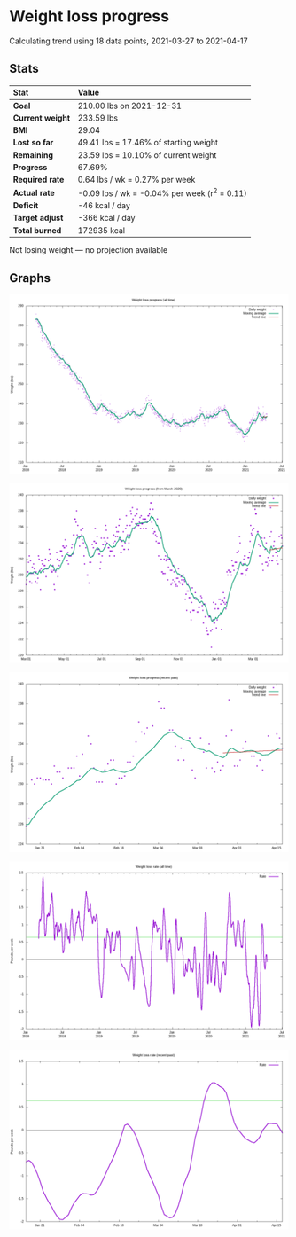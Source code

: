 # Weight loss progress

Calculating trend using 18 data points, 2021-03-27 to 2021-04-17

## Stats

Stat|Value
:-|:-
**Goal**|210.00 lbs on 2021-12-31
**Current weight**|233.59 lbs
**BMI**|29.04
**Lost so far**|49.41 lbs = 17.46% of starting weight
**Remaining**|23.59 lbs = 10.10% of current  weight
**Progress**|67.69%
**Required rate**|0.64 lbs / wk = 0.27% per week
**Actual rate**|-0.09 lbs / wk = -0.04% per week  (r<sup>2</sup> = 0.11)
**Deficit**|-46 kcal / day
**Target adjust**|-366 kcal / day
**Total burned**|172935 kcal

Not losing weight &mdash; no projection available

## Graphs

![](weight-graph-alltime.png)

![](weight-graph-covid.png)

![](weight-graph-recent.png)

![](rate-graph-alltime.png)

![](rate-graph-recent.png)
